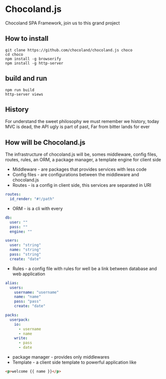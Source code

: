 # Chocoland.js

Chocoland SPA Framework, join us to this grand project

## How to install

```fish
git clone https://github.com/chocoland/chocoland.js choco
cd choco
npm install -g browserify
npm install -g http-server
```

## build and run

```fish
npm run build
http-server views
```

## History

For understand the sweet philosophy we must remember we history, today MVC is dead, the API ugly is part of past, Far from bitter lands for ever

## How will be Chocoland.js

The infrastructure of chocoland.js will be, somes middleware, config files, routes, rules, an ORM, a package manager, a template engine for client side

* Middleware - are packages that provides services with less code
* Config files - are configurations between the middleware and chocoland.js
* Routes - is a config in client side, this  services are separated in URI
```yaml
routes:
  id_render: "#!/path"
```
* ORM - is a cli with every 

```yaml
db:
  user: ""
  pass: ""
  engine: ""
```


```yaml
users:
  user: "string"
  name: "string"
  pass: "string"
  create: "date"
```
* Rules - a config file with rules for well be a link between database and web application
 
```yaml
alias:
  users: 
    username: "username"
    name: "name"
    pass: "pass"
    create: "date"
```


```yaml
packs:
  userpack:
    io:
      - username
      - name
    write:
      - pass
      - date
```
* package manager - provides only middlewares
* Template - a client side template to powerful application like 


```html
<p>welcome {{ name }}</p>
```

